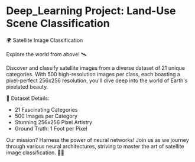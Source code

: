 # Deep_Learning Project: **Land-Use Scene Classification**
🌍 Satellite Image Classification

Explore the world from above! 🛰️

Discover and classify satellite images from a diverse dataset of 21 unique categories. With 500 high-resolution images per class, each boasting a pixel-perfect 256x256 resolution, you'll dive deep into the world of Earth's pixelated beauty.

📸 Dataset Details:
- 21 Fascinating Categories
- 500 Images per Category
- Stunning 256x256 Pixel Artistry
- Ground Truth: 1 Foot per Pixel

Our mission? Harness the power of neural networks! Join us as we journey through various neural architectures, striving to master the art of satellite image classification. 🚀🧠



